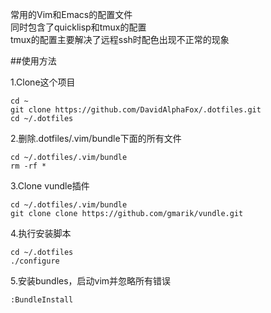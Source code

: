常用的Vim和Emacs的配置文件	
同时包含了quicklisp和tmux的配置	
tmux的配置主要解决了远程ssh时配色出现不正常的现象	

##使用方法

1.Clone这个项目
	
	cd ~
	git clone https://github.com/DavidAlphaFox/.dotfiles.git	
	cd ~/.dotfiles  

2.删除.dotfiles/.vim/bundle下面的所有文件	

	cd ~/.dotfiles/.vim/bundle	
	rm -rf *

3.Clone vundle插件
	
	cd ~/.dotfiles/.vim/bundle
	git clone clone https://github.com/gmarik/vundle.git	
	
4.执行安装脚本
	
	cd ~/.dotfiles
	./configure	
	
5.安装bundles，启动vim并忽略所有错误
	
	:BundleInstall	
	
